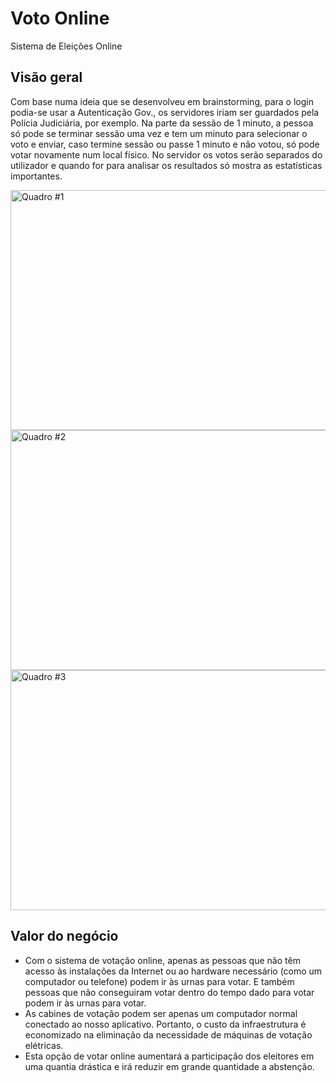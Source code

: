 # Voto Online
Sistema de Eleições Online

## Visão geral
Com base numa ideia que se desenvolveu em brainstorming, para o login podia-se usar a Autenticação Gov., os servidores iriam ser guardados pela Polícia Judiciária, por exemplo. Na parte da sessão de 1 minuto, a pessoa só pode se terminar sessão uma vez e tem um minuto para selecionar o voto e enviar, caso termine sessão ou passe 1 minuto e não votou, só pode votar novamente num local físico. No servidor os votos serão separados do utilizador e quando for para analisar os resultados só mostra as estatísticas importantes.

<img alt="Quadro #1" src="https://media-exp2.licdn.com/dms/image/C4D22AQGYp_Hw4LoJTg/feedshare-shrink_2048_1536/0?e=1582761600&v=beta&t=sQmKoiHWj4qQJdyf60vOFTGuRLAQkUV2LSsBA38LcHQ" width="768" height="384">

<img alt="Quadro #2" src="https://media-exp2.licdn.com/dms/image/C4D22AQGZRUi0fdnQOQ/feedshare-shrink_2048_1536/0?e=1582761600&v=beta&t=tXK9WxnTrOWM1NjugPiL0fxasgDuWKEf44ezkhFrHe0" width="768" height="384">

<img alt="Quadro #3" src="https://media-exp2.licdn.com/dms/image/C4D22AQGYp_Hw4LoJTg/feedshare-shrink_2048_1536/0?e=1582761600&v=beta&t=sQmKoiHWj4qQJdyf60vOFTGuRLAQkUV2LSsBA38LcHQ" width="768" height="384">

## Valor do negócio
- Com o sistema de votação online, apenas as pessoas que não têm acesso às instalações da Internet ou ao hardware necessário (como um computador ou telefone) podem ir às urnas para votar. E também pessoas que não conseguiram votar dentro do tempo dado para votar podem ir às urnas para votar.
- As cabines de votação podem ser apenas um computador normal conectado ao nosso aplicativo. Portanto, o custo da infraestrutura é economizado na eliminação da necessidade de máquinas de votação elétricas.
- Esta opção de votar online aumentará a participação dos eleitores em uma quantia drástica e irá reduzir em grande quantidade a abstenção.

